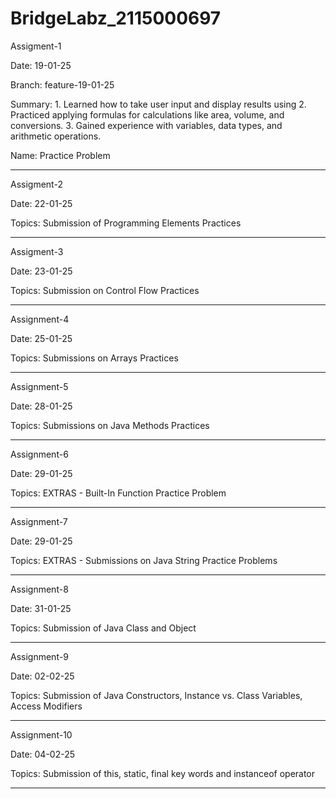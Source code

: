 # BridgeLabz_2115000697

Assigment-1

Date: 19-01-25

Branch: feature-19-01-25

Summary: 1. Learned how to take user input and display results using
	 2. Practiced applying formulas for calculations like area, volume, and conversions.
	 3. Gained experience with variables, data types, and arithmetic operations.

Name: Practice Problem

----------------------------------------------------------------------------------------------------------------------------------------------

Assigment-2 

Date: 22-01-25

Topics: Submission of Programming Elements Practices

----------------------------------------------------------------------------------------------------------------------------------------------

Assigment-3

Date: 23-01-25

Topics: Submission on Control Flow Practices
  
----------------------------------------------------------------------------------------------------------------------------------------------

Assignment-4

Date: 25-01-25

Topics: Submissions on Arrays Practices

----------------------------------------------------------------------------------------------------------------------------------------------

Assignment-5

Date: 28-01-25

Topics: Submissions on Java Methods Practices

----------------------------------------------------------------------------------------------------------------------------------------------

Assignment-6

Date: 29-01-25

Topics: EXTRAS - Built-In Function Practice Problem

----------------------------------------------------------------------------------------------------------------------------------------------

Assignment-7

Date: 29-01-25

Topics: EXTRAS - Submissions on Java String Practice Problems

----------------------------------------------------------------------------------------------------------------------------------------------

Assignment-8

Date: 31-01-25

Topics: Submission of Java Class and Object

----------------------------------------------------------------------------------------------------------------------------------------------

Assignment-9

Date: 02-02-25

Topics: Submission of Java Constructors, Instance vs. Class Variables, Access Modifiers

----------------------------------------------------------------------------------------------------------------------------------------------

Assignment-10

Date: 04-02-25

Topics: Submission of this, static, final key words and instanceof operator

----------------------------------------------------------------------------------------------------------------------------------------------
